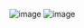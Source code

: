 ![image](https://user-images.githubusercontent.com/105068708/218276960-f760a9c4-999d-4749-9732-579978ee1c56.png)
![image](https://user-images.githubusercontent.com/105068708/218276972-a8f6b9f9-0ab5-40dc-a68f-9d3b81cddd05.png)
